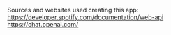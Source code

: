 Sources and websites used creating this app:
https://developer.spotify.com/documentation/web-api
https://chat.openai.com/
